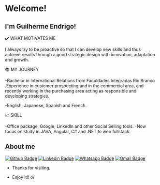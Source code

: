 <!-- <img align="right" width="400" height="400" src="blob:https://web.telegram.org/fdb57d87-4bf7-422a-993d-021f050baa63">
 -->
# Welcome!
 
## I'm Guilherme Endrigo!
 
✔️ WHAT MOTIVATES ME

I always try to be proactive so that I can develop new skills and thus achieve results through a good strategic design with innovation, adaptation and growth.

📚 MY JOURNEY

-Bachelor in International Relations from Faculdades Integradas Rio Branco
.Experience in customer prospecting and in the commercial area, and recently working in the purchasing area acting as responsible and developing strategies.

-English, Japanese, Spanish and French.

📈 SKILL

-Office package, Google, LinkedIn and other Social Selling tools.
-Now focus on study in JAVA, Angular, C# and .NET to web fullstack.

 
## About me 
[![Github Badge](https://img.shields.io/badge/-Github-000?style=flat-square&logo=Github&logoColor=white&link=https://github.com/Guilherme-Endrigo/Guilherme-Endrigo)](https://github.com/Guilherme-Endrigo/Guilherme-Endrigo)
[![Linkedin Badge](https://img.shields.io/badge/-LinkedIn-blue?style=flat-square&logo=Linkedin&logoColor=white&link=https://www.linkedin.com/in/guilhermeendrigo/)](https://www.linkedin.com/in/guilhermeendrigo/)
[![Whatsapp Badge](https://img.shields.io/badge/-Whatsapp-4CA143?style=flat-square&labelColor=4CA143&logo=whatsapp&logoColor=white&link=https://api.whatsapp.com/send?phone=5511910879946&text=Ola!%20Vi%20seu%20perfil%20no%20github%20e%20gostaria%20de%20saber%20mais%20sobre%20suas%20habilidades%2C%20poderia%20me%20falar%20mais%20sobre%20voc%C3%AA%3F)](https://api.whatsapp.com/send?phone=5511910879946&text=Ola!%20Vi%20seu%20perfil%20no%20github%20e%20gostaria%20de%20saber%20mais%20sobre%20suas%20habilidades%2C%20poderia%20me%20falar%20mais%20sobre%20voc%C3%AA%3F)
[![Gmail Badge](https://img.shields.io/badge/-Gmail-c14438?style=flat-square&logo=Gmail&logoColor=white&link=mailto:endrigo.guilherme@hotmail.com)](mailto:endrigo.guilherme@hotmail.com)
 
- Thanks for visiting. 
 
- Enjoy it!! o/
